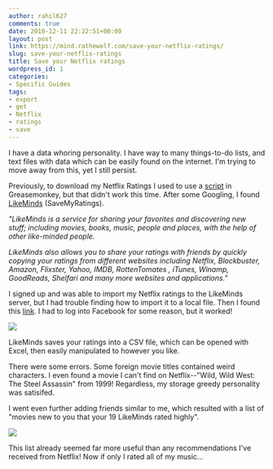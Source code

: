 ```yaml
---
author: rahil627
comments: true
date: 2010-12-11 22:22:51+00:00
layout: post
link: https://mind.rathewolf.com/save-your-netflix-ratings/
slug: save-your-netflix-ratings
title: Save your Netflix ratings
wordpress_id: 1
categories:
- Specific Guides
tags:
- export
- get
- Netflix
- ratings
- save
---
```


I have a data whoring personality. I have way to many things-to-do lists, and text files with data which can be easily found on the internet. I'm trying to move away from this, yet I still persist.

Previously, to download my Netflix Ratings I used to use a [script](http://tenhanna.com/greasemonkey/) in Greasemonkey, but that didn't work this time. After some Googling, I found [LikeMinds](http://www.likeminds.com/) (SaveMyRatings).

_"LikeMinds is a service for sharing your favorites and discovering new stuff; including movies, books, music, people and places, with the help of other like-minded people._

_LikeMinds also allows you to share your ratings with friends by quickly copying your ratings from different websites including Netflix, Blockbuster, Amazon, Flixster, Yahoo, IMDB, RottenTomates , iTunes, Winamp, GoodReads, Shelfari and many more websites and applications."_

I signed up and was able to import my Netflix ratings to the LikeMinds server, but I had trouble finding how to import it to a local file. Then I found this [link](http://app.likeminds.com/facebook/user/0/movies/ratings/export/?lmref=lm_blog). I had to log into Facebook for some reason, but it worked!

[![](https://mind.rathewolf.com/wp-content/uploads/2010/12/netflix.png)](https://mind.rathewolf.com/wp-content/uploads/2010/12/netflix.png)

LikeMinds saves your ratings into a CSV file, which can be opened with Excel, then easily manipulated to however you like.

There were some errors. Some foreign movie titles contained weird characters. I even found a movie I can't find on Netflix--"Wild, Wild West: The Steel Assassin" from 1999! Regardless, my storage greedy personality was satisifed.

I went even further adding friends similar to me, which resulted with a list of "movies new to you that your 19 LikeMinds rated highly".

[![](https://mind.rathewolf.com/wp-content/uploads/2010/12/LikeMinds.png)](https://mind.rathewolf.com/wp-content/uploads/2010/12/LikeMinds.png)

This list already seemed far more useful than any recommendations I've received from Netflix! Now if only I rated all of my music...
